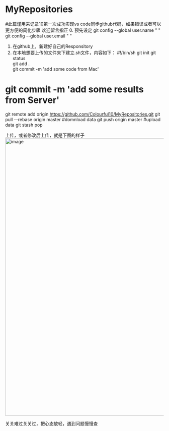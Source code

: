# MyRepositories
#此篇谨用来记录10第一次成功实现vs code同步github代码，如果错误或者可以更方便的简化步骤 欢迎留言指正
0. 预先设定
git config --global user.name " "
git config --global user.email " "
1. 在github上，新建好自己的Responsitory
2. 在本地想要上传的文件夹下建立.sh文件，内容如下：
#!/bin/sh
git init 
git status  
git add .  
git commit -m 'add some code from Mac'
# git commit -m 'add some results from Server'
git remote add origin https://github.com/Colourful10/MyRepositories.git
git pull --rebase origin master   #domnload data
git push origin master            #upload data
git stash pop

上传，或者修改后上传，就是下图的样子
<img width="880" alt="image" src="https://user-images.githubusercontent.com/53842935/190886905-1778e7d6-74d2-41fe-9a19-bc6f68f87517.png">


关关难过关关过，把心态放轻，遇到问题慢慢查
